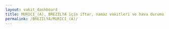 ```yaml
---
layout: vakit_dashboard
title: MURICI_(A), BREZILYA için iftar, namaz vakitleri ve hava durumu - ilçe/eyalet seç
permalink: /BREZILYA/MURICI_(A)/
---
```


<script type="text/javascript">
  var GLOBAL_COUNTRY = 'BREZILYA';
  var GLOBAL_CITY = 'MURICI_(A)';
  var GLOBAL_STATE = '';
  var lat = 72;
  var lon = 21;
</script>
